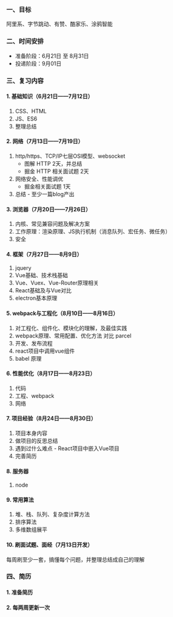 ### 一、目标
阿里系、字节跳动、有赞、酷家乐、涂鸦智能

### 二、时间安排
* 准备阶段：6月21日 至 8月31日
* 投递阶段：9月01日

### 三、复习内容
#### 1. 基础知识（6月21日——7月12日）
1. CSS、HTML
2. JS、ES6
3. 整理总结

#### 2. 网络（7月13日——7月19日）
1. http/https、TCP/IP七层OSI模型、websocket
    * 图解 HTTP 2天，并总结
    * 掘金 HTTP 相关面试题 2天
2. 网络安全、性能调优
    * 掘金相关面试题 1天
3. 总结 - 至少一篇blog产出

#### 3. 浏览器（7月20日——7月26日）
1. 内核、常见兼容问题及解决方案
2. 工作原理：渲染原理、JS执行机制（消息队列、宏任务、微任务）
3. 安全

#### 4. 框架（7月27日——8月9日）
1. jquery
2. Vue基础、技术栈基础
3. Vue、Vuex、Vue-Router原理相关
4. React基础及与Vue对比
5. electron基本原理

#### 5. webpack与工程化（8月10日——8月16日）
1. 对工程化、组件化、模块化的理解，及最佳实践
2. webpack原理、常用配置、优化方法 对比 parcel
3. 开发、发布流程
4. react项目中调用vue组件
5. babel 原理

#### 6. 性能优化（8月17日——8月23日）
1. 代码
2. 工程、webpack
3. 网络

#### 7. 项目经验（8月24日——8月30日）
1. 项目本身内容
2. 做项目的反思总结
3. 遇到过什么难点 - React项目中嵌入Vue项目
4. 完善简历

#### 8. 服务器
1. node

#### 9. 常用算法
1. 堆、栈、队列、复杂度计算方法
2. 排序算法
3. 多维数组展平

#### 10. 刷面试题、面经（7月13日开发）
每周刷至少一套，搞懂每个问题，并整理总结成自己的理解

### 四、简历
#### 1. 准备简历
#### 2. 每两周更新一次